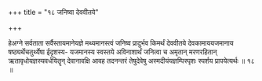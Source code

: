 +++
title = "१८ जनिष्वा देववीतये"

+++

हेअग्ने सर्वताता सर्वैस्तायमानेयज्ञे मथ्यमानस्त्वं जनिष्व प्रादुर्भव किमर्थं देववीतये देवकामाययजमानाय षष्ठ्यर्थेचतुर्थ्येषा ईदृशस्य- यजमानस्य स्वस्तये अविनाशार्थं जनित्वा च अमृतान् मरणरहितान् ऋतावृधोयज्ञस्यवर्धयितॄन् देवानावक्षि आवह तदनन्तरं तेषुदेवेषु अस्मदीयंयज्ञम्पिस्पृशः स्पर्शय प्रापयेत्यर्थः ॥ १८ ॥
